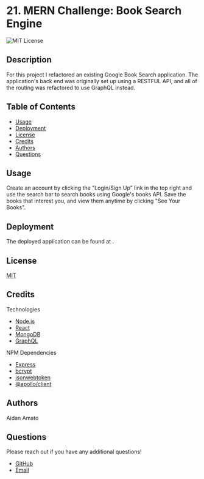 # 21. MERN Challenge: Book Search Engine

![MIT License](https://img.shields.io/badge/license-MIT-green)

## Description

For this project I refactored an existing Google Book Search application. The application's back end was originally set up using a RESTFUL API, and  all of the routing was refactored to use GraphQL instead.

## Table of Contents

* [Usage](#usage)
* [Deployment](#deployment)
* [License](#license)
* [Credits](#credits)
* [Authors](#authors)
* [Questions](#questions)

## Usage

Create an account by clicking the "Login/Sign Up" link in the top right and use the search bar to search books using Google's books API. Save the books that interest you, and view them anytime by clicking "See Your Books".

## Deployment

The deployed application can be found at []().

## License

[MIT](./LICENSE.txt)

## Credits

Technologies

* [Node.js](https://nodejs.org/en/)
* [React](https://reactjs.org/)
* [MongoDB](https://www.mongodb.com/)
* [GraphQL](https://graphql.org/)

NPM Dependencies

* [Express](https://www.npmjs.com/package/express)
* [bcrypt](https://www.npmjs.com/package/bcrypt)
* [jsonwebtoken](https://www.npmjs.com/package/jsonwebtoken)
* [@apollo/client](https://www.npmjs.com/package/@apollo/client)

## Authors

Aidan Amato

## Questions

Please reach out if you have any additional questions!

* [GitHub](https://github.com/aidanamato)
* [Email](mailto:aidanamato@comcast.net)